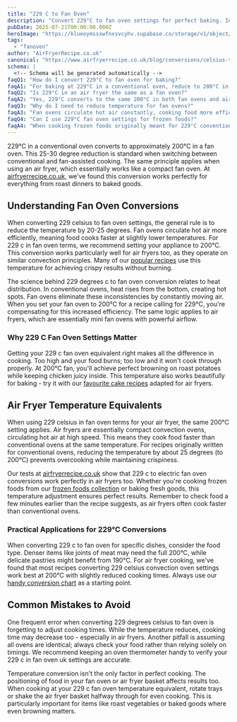 ```yaml
---
title: "229 C to Fan Oven"
description: "Convert 229°C to fan oven settings for perfect baking. Includes air fryer equivalents and UK temperature guides for flawless results every time."
pubDate: 2025-07-21T00:00:00.000Z
heroImage: "https://klueoymssxwfnxsvcyhv.supabase.co/storage/v1/object/public/Shmucket/229-c-to-fan-oven.png"
tags:
  - "fanoven"
author: "AirFryerRecipe.co.uk"
canonical: "https://www.airfryerrecipe.co.uk/blog/conversions/celsius-to-fan-oven/229-c-to-fan-oven"
schema: |
  <!-- Schema will be generated automatically -->
faqQ1: "How do I convert 229°C to fan oven for baking?"
faqA1: "For baking at 229°C in a conventional oven, reduce to 200°C in a fan oven. This 25-30 degree reduction prevents over-browning while ensuring even cooking. The same applies to air fryers - use 200°C and check a few minutes early as they cook faster."
faqQ2: "Is 229°C in an air fryer the same as a fan oven?"
faqA2: "Yes, 229°C converts to the same 200°C in both fan ovens and air fryers. Both use convection heating, circulating hot air for efficient cooking. However, air fryers cook faster due to their compact size, so reduce cooking time by about 20% when converting recipes."
faqQ3: "Why do I need to reduce temperature for fan ovens?"
faqA3: "Fan ovens circulate hot air constantly, cooking food more efficiently than conventional ovens. The 25-30 degree reduction (from 229°C to 200°C) compensates for this increased efficiency, preventing burnt edges while ensuring thorough cooking throughout."
faqQ4: "Can I use 229°C fan oven settings for frozen foods?"
faqA4: "When cooking frozen foods originally meant for 229°C conventional ovens, reduce to 200°C in fan ovens or air fryers. This lower temperature allows the interior to thaw and cook properly without burning the exterior. Always check packaging for specific recommendations."
---
```

<p>229°C in a conventional oven converts to approximately 200°C in a fan oven. This 25-30 degree reduction is standard when switching between conventional and fan-assisted cooking. The same principle applies when using an air fryer, which essentially works like a compact fan oven. At <a href=https://www.airfryerrecipe.co.uk>airfryerrecipe.co.uk</a>, we've found this conversion works perfectly for everything from roast dinners to baked goods.</p>

<h2>Understanding Fan Oven Conversions</h2>
<p>When converting 229 celsius to fan oven settings, the general rule is to reduce the temperature by 20-25 degrees. Fan ovens circulate hot air more efficiently, meaning food cooks faster at slightly lower temperatures. For 229 c in fan oven terms, we recommend setting your appliance to 200°C. This conversion works particularly well for air fryers too, as they operate on similar convection principles. Many of our <a href=https://www.airfryerrecipe.co.uk/recipes>popular recipes</a> use this temperature for achieving crispy results without burning.</p>

<p>The science behind 229 degrees c to fan oven conversion relates to heat distribution. In conventional ovens, heat rises from the bottom, creating hot spots. Fan ovens eliminate these inconsistencies by constantly moving air. When you set your fan oven to 200°C for a recipe calling for 229°C, you're compensating for this increased efficiency. The same logic applies to air fryers, which are essentially mini fan ovens with powerful airflow.</p>

<h3>Why 229 C Fan Oven Settings Matter</h3>
<p>Getting your 229 c fan oven equivalent right makes all the difference in cooking. Too high and your food burns; too low and it won't cook through properly. At 200°C fan, you'll achieve perfect browning on roast potatoes while keeping chicken juicy inside. This temperature also works beautifully for baking - try it with our <a href=https://www.airfryerrecipe.co.uk/recipe-category/cakes>favourite cake recipes</a> adapted for air fryers.</p>

<h2>Air Fryer Temperature Equivalents</h2>
<p>When using 229 celsius in fan oven terms for your air fryer, the same 200°C setting applies. Air fryers are essentially compact convection ovens, circulating hot air at high speed. This means they cook food faster than conventional ovens at the same temperature. For recipes originally written for conventional ovens, reducing the temperature by about 25 degrees (to 200°C) prevents overcooking while maintaining crispiness.</p>

<p>Our tests at <a href=https://www.airfryerrecipe.co.uk>airfryerrecipe.co.uk</a> show that 229 c to electric fan oven conversions work perfectly in air fryers too. Whether you're cooking frozen foods from our <a href=https://www.airfryerrecipe.co.uk/recipe-category/frozen-foods>frozen foods collection</a> or baking fresh goods, this temperature adjustment ensures perfect results. Remember to check food a few minutes earlier than the recipe suggests, as air fryers often cook faster than conventional ovens.</p>

<h3>Practical Applications for 229°C Conversions</h3>
<p>When converting 229 c to fan oven for specific dishes, consider the food type. Denser items like joints of meat may need the full 200°C, while delicate pastries might benefit from 190°C. For air fryer cooking, we've found that most recipes converting 229 celsius convection oven settings work best at 200°C with slightly reduced cooking times. Always use our <a href=https://www.airfryerrecipe.co.uk/air-fryer-conversion-chart>handy conversion chart</a> as a starting point.</p>

<h2>Common Mistakes to Avoid</h2>
<p>One frequent error when converting 229 degrees celsius to fan oven is forgetting to adjust cooking times. While the temperature reduces, cooking time may decrease too - especially in air fryers. Another pitfall is assuming all ovens are identical; always check your food rather than relying solely on timings. We recommend keeping an oven thermometer handy to verify your 229 c in fan oven uk settings are accurate.</p>

<p>Temperature conversion isn't the only factor in perfect cooking. The positioning of food in your fan oven or air fryer basket affects results too. When cooking at your 229 c fan oven temperature equivalent, rotate trays or shake the air fryer basket halfway through for even cooking. This is particularly important for items like roast vegetables or baked goods where even browning matters.</p>
